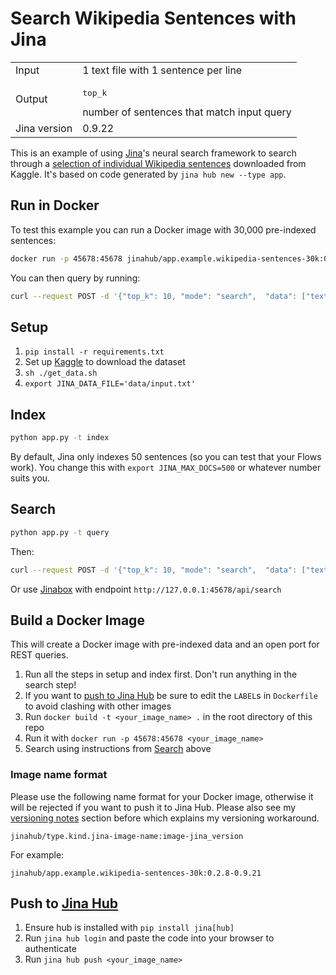# Search Wikipedia Sentences with Jina

<table>
  <tr>
    <td>
      Input
    </td>
    <td>
      1 text file with 1 sentence per line
    </td>
  </tr>
  <tr>
    <td>
      Output
    </td>
    <td>
      <pre>top_k</pre> number of sentences that match input query
    </td>
  </tr>
  <tr>
    <td>
      Jina version
    </td>
    <td>
      0.9.22
    </td>
  </tr>
</table>

This is an example of using [Jina](http://www.jina.ai)'s neural search framework to search through a [selection of individual Wikipedia sentences](https://www.kaggle.com/mikeortman/wikipedia-sentences) downloaded from Kaggle. It's based on code generated by `jina hub new --type app`.

## Run in Docker

To test this example you can run a Docker image with 30,000 pre-indexed sentences:

```sh
docker run -p 45678:45678 jinahub/app.example.wikipedia-sentences-30k:0.2.8-0.9.21
```

You can then query by running:

```sh
curl --request POST -d '{"top_k": 10, "mode": "search",  "data": ["text:hello world"]}' -H 'Content-Type: application/json' 'http://0.0.0.0:45678/api/search'`
```

## Setup

1. `pip install -r requirements.txt`
2. Set up [Kaggle](https://www.kaggle.com/docs/api#getting-started-installation-&-authentication) to download the dataset
3. `sh ./get_data.sh`
4. `export JINA_DATA_FILE='data/input.txt'`

## Index

```sh
python app.py -t index
```

By default, Jina only indexes 50 sentences (so you can test that your Flows work). You change this with `export JINA_MAX_DOCS=500` or whatever number suits you.

## Search

```sh
python app.py -t query
```

Then:

```sh
curl --request POST -d '{"top_k": 10, "mode": "search",  "data": ["text:hello world"]}' -H 'Content-Type: application/json' 'http://0.0.0.0:45678/api/search'
````

Or use [Jinabox](https://jina.ai/jinabox.js/) with endpoint `http://127.0.0.1:45678/api/search`

## Build a Docker Image

This will create a Docker image with pre-indexed data and an open port for REST queries.

1. Run all the steps in setup and index first. Don't run anything in the search step!
2. If you want to [push to Jina Hub](#push-to-jina-hub) be sure to edit the `LABEL`s in `Dockerfile` to avoid clashing with other images
3. Run `docker build -t <your_image_name> .` in the root directory of this repo
5. Run it with `docker run -p 45678:45678 <your_image_name>`
6. Search using instructions from [Search](#search) above

### Image name format

Please use the following name format for your Docker image, otherwise it will be rejected if you want to push it to Jina Hub. Please also see my [versioning notes](#versioning-weirdness) section before which explains my versioning workaround.

```
jinahub/type.kind.jina-image-name:image-jina_version
```

For example:

```
jinahub/app.example.wikipedia-sentences-30k:0.2.8-0.9.21
```

## Push to [Jina Hub](https://github.com/jina-ai/jina-hub)

1. Ensure hub is installed with `pip install jina[hub]`
2. Run `jina hub login` and paste the code into your browser to authenticate
3. Run `jina hub push <your_image_name>`
